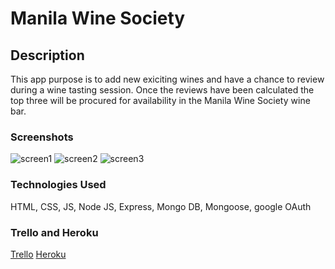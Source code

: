 # Manila Wine Society

## Description

This app purpose is to add new exiciting wines and have a chance to review during a wine tasting session.  Once the reviews have been calculated the top three will be procured for availability in the Manila Wine Society wine bar.  

### Screenshots
![screen1](https://user-images.githubusercontent.com/55121344/161135699-153fce2b-c2ec-46f6-b2a8-8b4d0e0ac129.gif)
![screen2](https://user-images.githubusercontent.com/55121344/161135820-f41aace2-a856-45f2-8cfb-4d002d5e9a91.gif)
![screen3](https://user-images.githubusercontent.com/55121344/161135908-c6a2103e-4b7c-40af-bf51-f4db1618cbd0.gif)

### Technologies Used

HTML, CSS, JS, Node JS, Express, Mongo DB, Mongoose, google OAuth

### Trello and Heroku 

[Trello](https://trello.com/b/6mm2wNsy/project-2)
[Heroku](https://mongoose-wines.herokuapp.com/)





